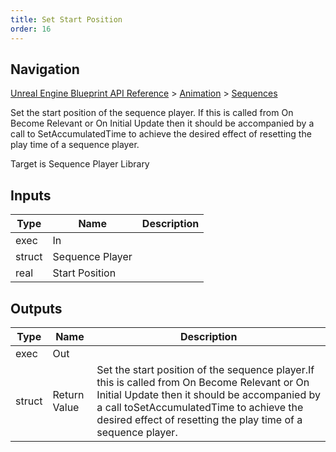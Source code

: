 ```yaml
---
title: Set Start Position
order: 16
---
```

## Navigation

[Unreal Engine Blueprint API Reference](https://dev.epicgames.com/documentation/en-us/unreal-engine/BlueprintAPI) > [Animation](https://dev.epicgames.com/documentation/en-us/unreal-engine/BlueprintAPI/Animation) > [Sequences](https://dev.epicgames.com/documentation/en-us/unreal-engine/BlueprintAPI/Animation/Sequences)

Set the start position of the sequence player.
If this is called from On Become Relevant or On Initial Update then it should be accompanied by a call to
SetAccumulatedTime to achieve the desired effect of resetting the play time of a sequence player.

Target is Sequence Player Library

## Inputs

| Type | Name | Description |
| --- | --- | --- |
| exec | In |  |
| struct | Sequence Player |  |
| real | Start Position |  |

## Outputs

| Type | Name | Description |
| --- | --- | --- |
| exec | Out |  |
| struct | Return Value | Set the start position of the sequence player.If this is called from On Become Relevant or On Initial Update then it should be accompanied by a call toSetAccumulatedTime to achieve the desired effect of resetting the play time of a sequence player. |
